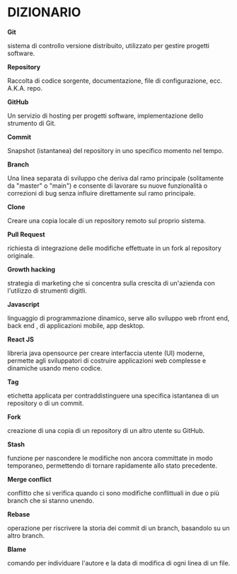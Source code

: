 # DIZIONARIO

 **Git**
 
sistema di controllo versione distribuito, utilizzato per gestire progetti software. 

**Repository**

 Raccolta di codice sorgente, documentazione, file di configurazione, ecc. A.K.A. repo.

 **GitHub** 
 
 Un servizio di hosting per progetti software, implementazione dello strumento di Git.

 **Commit** 
 
 Snapshot (istantanea) del repository in uno specifico momento nel tempo.

 **Branch** 
 
 Una linea separata di sviluppo che deriva dal ramo principale (solitamente da "master" o "main") e consente di
 lavorare su nuove funzionalità o correzioni di bug senza influire direttamente sul ramo principale.

 **Clone** 
 
 Creare una copia locale di un repository remoto sul proprio sistema.

 **Pull Request**
 
 richiesta di integrazione delle modifiche effettuate in un fork al repository originale.

 **Growth hacking**

 strategia di marketing che si concentra sulla crescita di un'azienda con l'utilizzo di strumenti digitli.

 **Javascript**

 linguaggio di programmazione dinamico, serve allo sviluppo web rfront end, back end , di applicazioni mobile, app desktop.

 **React JS**

 libreria java opensource per creare interfaccia utente (UI) moderne, permette agli sviluppatori di costruire applicazioni web complesse e dinamiche usando meno codice.

 **Tag** 

 etichetta applicata per contraddistinguere una specifica istantanea di un repository o di un commit.

 **Fork**
 
 creazione di una copia di un repository di un altro utente su GitHub.

 **Stash**
 
 funzione per nascondere le modifiche non ancora committate in modo temporaneo, permettendo di tornare rapidamente allo stato precedente.

 **Merge conflict**
 
  conflitto che si verifica quando ci sono modifiche conflittuali in due o più branch che si stanno unendo.

  **Rebase**
  
  operazione per riscrivere la storia dei commit di un branch, basandolo su un altro branch.

  **Blame** 
  
  comando per individuare l'autore e la data di modifica di ogni linea di un file.